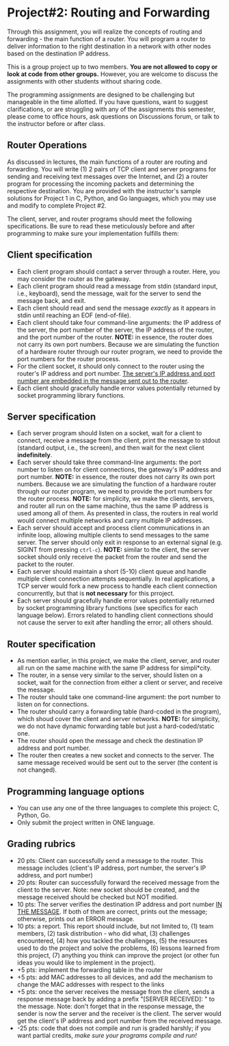 # Project#2: Routing and Forwarding

Through this assignment, you will realize the concepts of routing and forwarding - the
main function of a router.  You will program a router to deliver information to the right
destination in a network with other nodes based on the destination IP address.

This is a group project up to two members. **You are not allowed to copy or look at code
from other groups.** However, you are welcome to discuss the assignments with
other students without sharing code.

The programming assignments are designed to be challenging but manageable in
the time allotted. If you have questions, want to suggest clarifications, or
are struggling with any of the assignments this semester, please come to office
hours, ask questions on Discussions forum, or talk to the instructor before or after class.

## Router Operations

As discussed in lectures, the main functions of a router are routing and forwarding.
You will write (1) 2 pairs of TCP client and server programs for
sending and receiving text messages over the Internet, and (2) a router program for
processing the incoming packets and determining the respective destination. You are
provided with the instructor's sample solutions for Project 1 in C, Python, and Go
languages, which you may use and modify to complete Project #2.

The client, server, and router programs should meet the following specifications. Be
sure to read these meticulously before and after programming to make sure your
implementation fulfills them:

## Client specification

* Each client program should contact a server through a router. Here, you may consider
  the router as the gateway.
* Each client program should read a message from stdin (standard input, i.e., keyboard),
  send the message, wait for the server to send the message back, and exit.
* Each client should read and send the message *exactly* as it appears in stdin
  until reaching an EOF (end-of-file).
* Each client should take four command-line arguments: the IP address of the
  server, the port number of the server, the IP address of the router, and the port
  number of the router.
**NOTE:** in essence, the router does not carry its own port numbers. Because we are
  simulating the function of a hardware router through our router program, we need to
  provide the port numbers for the router process.
* For the client socket, it should only connect to the router using the router's IP
  address and port number. <ins>The server's IP address and port number are embedded in
  the message sent out to the router</ins>.
* Each client should gracefully handle error values potentially returned by
  socket programming library functions.

## Server specification

* Each server program should listen on a socket, wait for a client to connect,
  receive a message from the client, print the message to stdout (standard output,
  i.e., the screen), and then wait for the next client **indefinitely**.
* Each server should take three command-line arguments: the port number to listen
  on for client connections, the gateway's IP address and port number.
**NOTE:** in essence, the router does not carry its own port numbers. Because we are
  simulating the function of a hardware router through our router program, we need to
  provide the port numbers for the router process.
**NOTE:** for simplicity, we make the clients, servers, and router all run on the same
  machine, thus the same IP address is used among all of them. As presented in class,
  the routers in real world would connect multiple networks and carry multiple IP
  addresses.
* Each server should accept and process client communications in an infinite
  loop, allowing multiple clients to send messages to the same server. The
  server should only exit in response to an external signal (e.g. SIGINT from
  pressing `ctrl-c`).
**NOTE:** similar to the client, the server socket should only receive the packet
  from the router and send the packet to the router.
* Each server should maintain a short (5-10) client queue and handle multiple
  client connection attempts sequentially. In real applications, a TCP server
  would fork a new process to handle each client connection concurrently, but
  that is **not necessary** for this prroject.
* Each server should gracefully handle error values potentially returned by
  socket programming library functions (see specifics for each language below).
  Errors related to handling client connections should not cause the server to
  exit after handling the error; all others should.

## Router specification

* As mention earlier, in this project, we make the client, server, and router all
  run on the same machine with the same IP address for simpli*city.
* The router, in a sense very similar to the server, should listen on a socket, wait
  for the connection from either a client or server, and receive the message.
* The router should take one command-line argument: the port number to listen
  on for connections.
* The router should carry a forwarding table (hard-coded in the program), which shoud
  cover the client and server networks.
**NOTE:** for simplicity, we do not have dynamic forwarding table but just a
  hard-coded/static one.
* The router should open the message and check the destination IP address and port
  number.
* The router then creates a new socket and connects to the server. The same message
  received would be sent out to the server (the content is not changed).

## Programming language options

* You can use any one of the three languages to complete this project: C, Python, Go.
* Only submit the project written in ONE language.

## Grading rubrics

* 20 pts: Client can successfully send a message to the router. This message includes
  (client's IP address, port number, the server's IP address, and port number)
* 20 pts: Router can successfully forward the received message from the client to
  the server. Note: new socket should be created, and the message received should be
  checked but NOT modified.
* 10 pts: The server verifies the destination IP address and port number <ins>IN THE
  MESSAGE</ins>. If both of them are correct, prints out the message; otherwise, prints
  out an ERROR message.
* 10 pts: a report. This report should include, but not limited to, (1) team members,
  (2) task distribution - who did what, (3) challenges encountered, (4) how you tackled
  the challenges, (5) the resources used to do the project and solve the problems, (6)
  lessons learned from this project, (7) anything you think can improve the project
  (or other fun ideas you would like to implement in the project).
* +5 pts: implement the forwarding table in the router
* +5 pts: add MAC addresses to all devices, and add the mechanism to change the
  MAC addresses with respect to the links
* +5 pts: once the server receives the message from the client, sends a response message
  back by adding a prefix "[SERVER RECEIVED]: " to the message. Note: don't forget that
  in the response message, the sender is now the server and the receiver is the client.
  The server would get the client's IP addrress and port number from the received message.
* -25 pts: code that does not compile and run is graded harshly; if you want partial credits,
*make sure your programs compile and run!*
